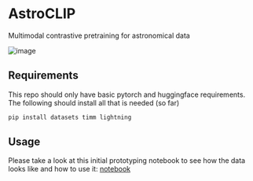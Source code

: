 # AstroCLIP
Multimodal contrastive pretraining for astronomical data

![image](https://github.com/FoundationModelsForScience/AstroCLIP/assets/861591/306ca96f-009b-4983-9b1e-4d4880822ee0)


## Requirements

This repo should only have basic pytorch and huggingface requirements. The following should install all that is needed (so far)

```bash
pip install datasets timm lightning
```

## Usage

Please take a look at this initial prototyping notebook to see how the data looks like and how to use it: [notebook](notebooks/dev/ConvolutionalPrototyping.ipynb)

